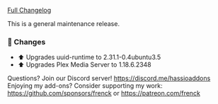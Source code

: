 [Full Changelog][changelog]

This is a general maintenance release.

### :hammer: Changes

- :arrow_up: Upgrades uuid-runtime to 2.31.1-0.4ubuntu3.5
- :arrow_up: Upgrades Plex Media Server to 1.18.6.2348

[changelog]: https://github.com/hassio-addons/addon-plex/compare/v2.2.4...v2.2.5

Questions? Join our Discord server! https://discord.me/hassioaddons
Enjoying my add-ons? Consider supporting my work:
https://github.com/sponsors/frenck or https://patreon.com/frenck
